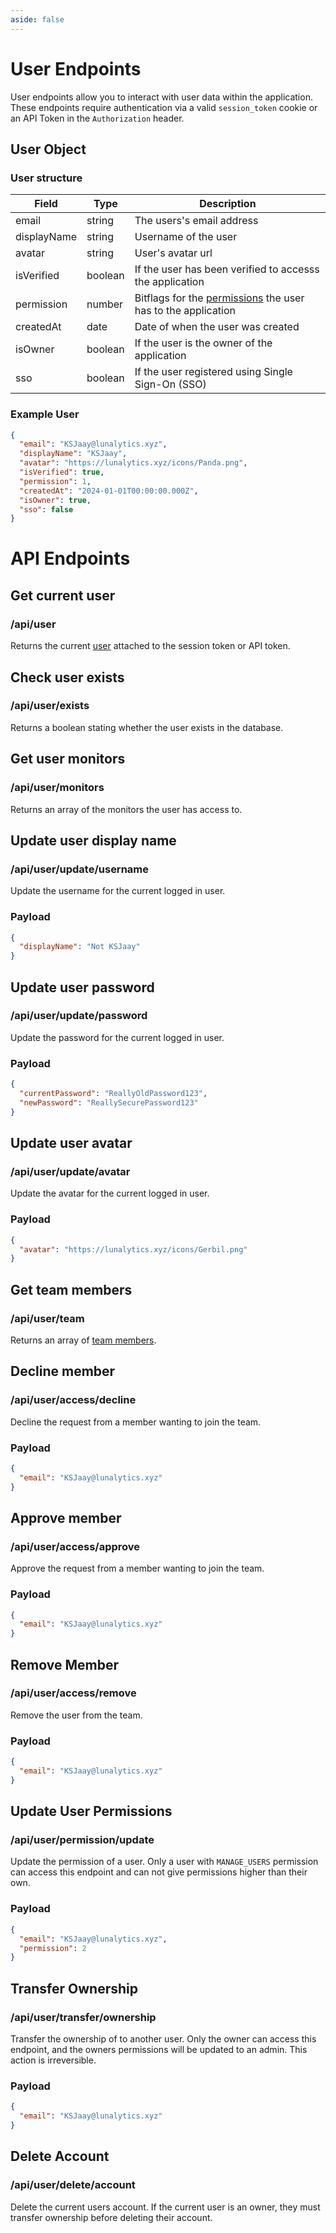 ```yaml
---
aside: false
---
```


# User Endpoints

User endpoints allow you to interact with user data within the application. These endpoints require authentication via a valid `session_token` cookie or an API Token in the `Authorization` header.

## User Object

### User structure

| Field       | Type    | Description                                                                                     |
| ----------- | ------- | ----------------------------------------------------------------------------------------------- |
| email       | string  | The users's email address                                                                       |
| displayName | string  | Username of the user                                                                            |
| avatar      | string  | User's avatar url                                                                               |
| isVerified  | boolean | If the user has been verified to accesss the application                                        |
| permission  | number  | Bitflags for the [permissions](guides/internals/permissions.md) the user has to the application |
| createdAt   | date    | Date of when the user was created                                                               |
| isOwner     | boolean | If the user is the owner of the application                                                     |
| sso         | boolean | If the user registered using Single Sign-On (SSO)                                               |

### Example User

```json
{
  "email": "KSJaay@lunalytics.xyz",
  "displayName": "KSJaay",
  "avatar": "https://lunalytics.xyz/icons/Panda.png",
  "isVerified": true,
  "permission": 1,
  "createdAt": "2024-01-01T00:00:00.000Z",
  "isOwner": true,
  "sso": false
}
```

# API Endpoints

## Get current user

### <Badge type="tip" text="GET" /> /api/user

Returns the current [user](#user-structure) attached to the session token or API token.

## Check user exists

### <Badge type="post" text="POST" /> /api/user/exists

Returns a boolean stating whether the user exists in the database.

## Get user monitors

### <Badge type="tip" text="GET" /> /api/user/monitors

Returns an array of the monitors the user has access to.

## Update user display name

### <Badge type="post" text="POST" /> /api/user/update/username

Update the username for the current logged in user.

### Payload

```json
{
  "displayName": "Not KSJaay"
}
```

## Update user password

### <Badge type="post" text="POST" /> /api/user/update/password

Update the password for the current logged in user.

### Payload

```json
{
  "currentPassword": "ReallyOldPassword123",
  "newPassword": "ReallySecurePassword123"
}
```

## Update user avatar

### <Badge type="post" text="POST" /> /api/user/update/avatar

Update the avatar for the current logged in user.

### Payload

```json
{
  "avatar": "https://lunalytics.xyz/icons/Gerbil.png"
}
```

## Get team members

### <Badge type="tip" text="GET" /> /api/user/team

Returns an array of [team members](#user-structure).

## Decline member

### <Badge type="post" text="POST" /> /api/user/access/decline

Decline the request from a member wanting to join the team.

### Payload

```json
{
  "email": "KSJaay@lunalytics.xyz"
}
```

## Approve member

### <Badge type="post" text="POST" /> /api/user/access/approve

Approve the request from a member wanting to join the team.

### Payload

```json
{
  "email": "KSJaay@lunalytics.xyz"
}
```

## Remove Member

### <Badge type="post" text="POST" /> /api/user/access/remove

Remove the user from the team.

### Payload

```json
{
  "email": "KSJaay@lunalytics.xyz"
}
```

## Update User Permissions

### <Badge type="post" text="POST" /> /api/user/permission/update

Update the permission of a user. Only a user with `MANAGE_USERS` permission can access this endpoint and can not give permissions higher than their own.

### Payload

```json
{
  "email": "KSJaay@lunalytics.xyz",
  "permission": 2
}
```

## Transfer Ownership

### <Badge type="post" text="POST" /> /api/user/transfer/ownership

Transfer the ownership of to another user. Only the owner can access this endpoint, and the owners permissions will be updated to an admin. This action is irreversible.

### Payload

```json
{
  "email": "KSJaay@lunalytics.xyz"
}
```

## Delete Account

### <Badge type="post" text="POST" /> /api/user/delete/account

Delete the current users account. If the current user is an owner, they must transfer ownership before deleting their account.
